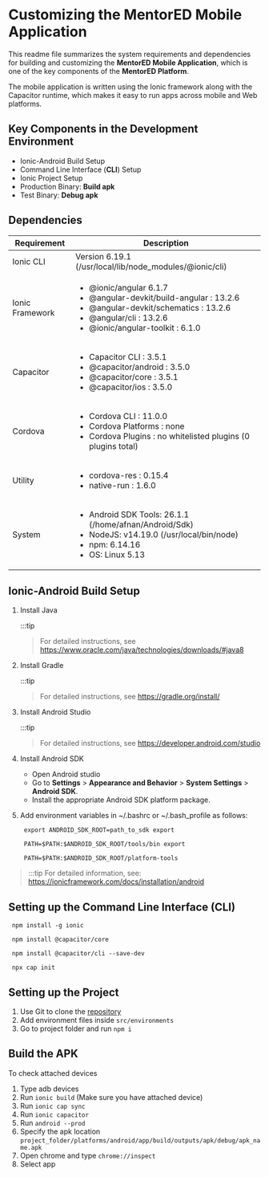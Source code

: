 # Customizing the MentorED Mobile Application

This readme file summarizes the system requirements and dependencies for building and customizing the <b>MentorED Mobile Application</b>, which is one of the key components of the <b>MentorED Platform</b>.

The mobile application is written using the Ionic framework along with the Capacitor runtime, which makes it easy to run apps across mobile and Web platforms.  

## Key Components in the Development Environment 

- Ionic-Android Build Setup
- Command Line Interface (<b>CLI</b>) Setup
- Ionic Project Setup
- Production Binary: <b>Build apk </b>
- Test Binary: <b>Debug apk</b>

## Dependencies

| Requirement         | Description    |
|--------------|-----------|
| Ionic CLI | Version 6.19.1 (/usr/local/lib/node_modules/@ionic/cli) |
| Ionic Framework | <ul><li>@ionic/angular 6.1.7 </li> <li>@angular-devkit/build-angular : 13.2.6 </li><li> @angular-devkit/schematics : 13.2.6 </li><li>@angular/cli : 13.2.6 </li><li> @ionic/angular-toolkit : 6.1.0 </li></ul> |
| Capacitor | <ul><li>Capacitor CLI : 3.5.1 </li><li>@capacitor/android : 3.5.0 </li><li>@capacitor/core : 3.5.1 </li><li>@capacitor/ios : 3.5.0</li></ul>
| Cordova | <ul><li>Cordova CLI : 11.0.0</li><li>Cordova Platforms : none</li><li>Cordova Plugins : no whitelisted plugins (0 plugins total)</li></ul>
| Utility | <ul><li>cordova-res : 0.15.4</li><li>native-run : 1.6.0</li></ul>
| System | <ul><li>Android SDK Tools: 26.1.1 (/home/afnan/Android/Sdk) </li><li>NodeJS: v14.19.0 (/usr/local/bin/node) </li><li>npm: 6.14.16 </li><li>OS: Linux 5.13</li></ul>

## Ionic-Android Build Setup

1. Install Java 

   :::tip
   > For detailed instructions, see https://www.oracle.com/java/technologies/downloads/#java8

2. Install Gradle 

   :::tip
   > For detailed instructions, see https://gradle.org/install/

3. Install Android Studio 

   :::tip
   > For detailed instructions, see https://developer.android.com/studio 

4. Install Android SDK

    - Open Android studio 
    - Go to **Settings** > **Appearance and Behavior** > **System Settings** > **Android SDK**.
    - Install the appropriate Android SDK platform package.

5. Add environment variables in ~/.bashrc or ~/.bash_profile as follows:

    ```
     export ANDROID_SDK_ROOT=path_to_sdk export 

     PATH=$PATH:$ANDROID_SDK_ROOT/tools/bin export 

     PATH=$PATH:$ANDROID_SDK_ROOT/platform-tools

    ```

> :::tip
> For detailed information, see: https://ionicframework.com/docs/installation/android

## Setting up the Command Line Interface (CLI)

```
 npm install -g ionic

 npm install @capacitor/core

 npm install @capacitor/cli --save-dev 

 npx cap init

```


## Setting up the Project

1. Use Git to clone the [repository](https://github.com/ELEVATE-Prjoect/mentoring-mobile-app.git)
2. Add environment files inside `src/environments`
3. Go to project folder and run `npm i`

## Build the APK

To check attached devices 
1. Type  adb devices
2. Run `ionic build` (Make sure you have attached device)
3. Run `ionic cap sync`
4. Run `ionic capacitor` 
5. Run `android --prod`
6. Specify the apk location `project_folder/platforms/android/app/build/outputs/apk/debug/apk_name.apk`
7. Open chrome and type `chrome://inspect`
8. Select app
